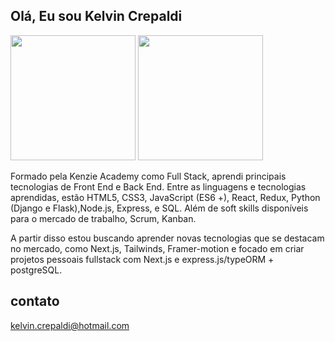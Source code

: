 ## Olá, Eu sou Kelvin Crepaldi
<picture>
  <source
    srcset="https://github-readme-stats.vercel.app/api?username=kelvincrepaldi&show_icons=true&theme=dark"
  />
  <img height="200px" src="https://github-readme-stats.vercel.app/api?username=kelvincrepaldi&show_icons=true" />
</picture><picture>
  <source
    srcset="https://github-readme-stats.vercel.app/api/top-langs/?username=kelvincrepaldi&theme=dark&layout=compact"
  />
  <img height="200px" src="https://github-readme-stats.vercel.app/api?username=kelvincrepaldi" />
</picture>

Formado pela Kenzie Academy como Full Stack, aprendi principais tecnologias de Front End e Back End. Entre as linguagens e tecnologias aprendidas, estão HTML5, CSS3, JavaScript (ES6 +), React, Redux, Python (Django e Flask),Node.js, Express, e SQL. Além de soft skills disponíveis para o mercado de trabalho, Scrum, Kanban.

A partir disso estou buscando aprender novas tecnologias que se destacam no mercado, como Next.js, Tailwinds, Framer-motion e focado em criar projetos pessoais fullstack com Next.js e express.js/typeORM + postgreSQL.


## contato 

kelvin.crepaldi@hotmail.com
